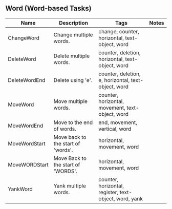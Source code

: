 ## Word (Word-based Tasks)
| Name | Description | Tags | Notes
| --- | -------- | -------- | -------- |
|ChangeWord | Change multiple words. | change, counter, horizontal, text-object, word |
|DeleteWord | Delete multiple words. | counter, deletion, horizontal, text-object, word |
|DeleteWordEnd | Delete using 'e'. | counter, deletion, e, horizontal, text-object, word |
|MoveWord | Move multiple words. | counter, horizontal, movement, text-object, word |
|MoveWordEnd | Move to the end of words. | end, movement, vertical, word |
|MoveWordStart | Move back to the start of 'words'. | horizontal, movement, word |
|MoveWORDStart | Move Back to the start of 'WORDS'. | horizontal, movement, word |
|YankWord | Yank multiple words. | counter, horizontal, register, text-object, word, yank |